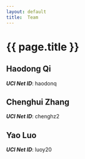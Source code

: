 ```yaml
---
layout: default
title:  Team
---
```


# {{ page.title }}


## Haodong Qi
***UCI Net ID***: haodonq

## Chenghui Zhang
***UCI Net ID***: chenghz2

## Yao Luo
***UCI Net ID***: luoy20